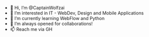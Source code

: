 - 👋 Hi, I’m @CaptainWolfzai
- 👀 I’m interested in IT - WebDev, Design and Mobile Applications
- 🌱 I’m currently learning WebFlow and Python
- 💞️ I’m always opened for collaborations!
- 📫 Reach me via GH

<!---
CaptainWolfzai/CaptainWolfzai is a ✨ special ✨ repository because its `README.md` (this file) appears on your GitHub profile.
You can click the Preview link to take a look at your changes.
--->
